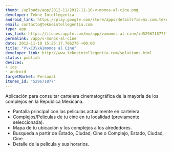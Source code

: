 ```yaml
--- 
thumb: /uploads/app/2012-11/2012-11-10-v-monos-al-cine.png
developer: Tekne Intellegentia
android_link: https://play.google.com/store/apps/details?id=mx.com.tekne.mobile.gotocinema&feature=search_result
email: contacto@tekneintellegentia.com
type: app
ios_link: https://itunes.apple.com/mx/app/vamonos-al-cine/id529671877?ls=1%26mt=8
permalink: /app/v-monos-al-cine
date: 2012-11-10 15:25:17.706276 +00:00
title: "V\xC3\xA1monos al Cine"
developer_link: http://www.tekneintellegentia.com/solutions.html
status: publish
devices: 
- ios
- android
targetMarket: Personal
itunes_id: "529671877"
---
```


Aplicación para consultar cartelera cinematográfica de la mayoría de los complejos en la Republica Mexicana.

* Pantalla principal con las peliculas actualmente en cartelera.
* Complejos/Peliculas de tu cine en tu localidad (previamente seleccionada).
* Mapa de tu ubicación y los complejos a los alrededores.
* Busqueda a partir de Estado, Ciudad, Cine o Complejo, Estado, Ciudad, Cine.
* Detalle de la pelicula y sus horarios.
